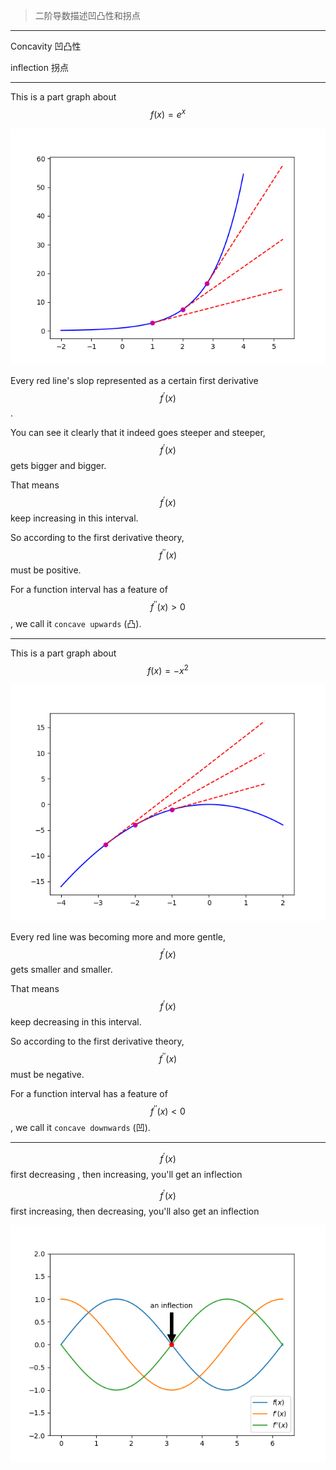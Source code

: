 > 二阶导数描述凹凸性和拐点

___

Concavity
凹凸性

inflection
拐点
___

This is a part graph about $$f(x)=e^x$$

![](../../../assets/log_concavity.png)

Every red line's slop represented as a certain first derivative $$f^\prime(x)$$.

You can see it clearly that it indeed goes steeper and steeper, $$f^\prime(x)$$ gets bigger and bigger.

That means $$f^\prime(x)$$ keep increasing in this interval.

So according to the first derivative theory, $$f^{\prime\prime}(x)$$ must be positive.

For a function interval has a feature of $$f^{\prime\prime}(x) > 0$$, we call it `concave upwards` (凸).
___

This is a part graph about $$f(x)=-x^2$$

![](../../../assets/-x^2_concavity.png)

Every red line was becoming more and more gentle, $$f^\prime(x)$$ gets smaller and smaller.

That means $$f^\prime(x)$$ keep decreasing in this interval.

So according to the first derivative theory, $$f^{\prime\prime}(x)$$ must be negative.

For a function interval has a feature of $$f^{\prime\prime}(x) < 0$$, we call it `concave downwards` (凹).
___

$$f^\prime(x)$$ first decreasing , then increasing, you'll get an inflection

$$f^\prime(x)$$ first increasing, then decreasing, you'll also get an inflection

![](../../../assets/sin_1to2_derivative.png)
